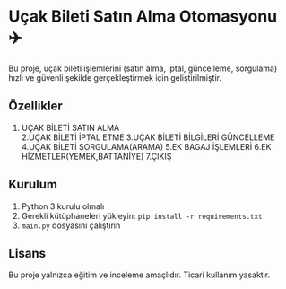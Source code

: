 # Uçak Bileti Satın Alma Otomasyonu ✈️

Bu proje, uçak bileti işlemlerini (satın alma, iptal, güncelleme, sorgulama) hızlı ve güvenli şekilde gerçekleştirmek için geliştirilmiştir.

## Özellikler
1. UÇAK BİLETİ SATIN ALMA  
2.UÇAK BİLETİ İPTAL ETME
3.UÇAK BİLETİ BİLGİLERİ GÜNCELLEME
4.UÇAK BİLETİ SORGULAMA(ARAMA)
5.EK BAGAJ İŞLEMLERİ
6.EK HİZMETLER(YEMEK,BATTANİYE)
7.ÇIKIŞ        

## Kurulum
1. Python 3 kurulu olmalı
2. Gerekli kütüphaneleri yükleyin: `pip install -r requirements.txt`
3. `main.py` dosyasını çalıştırın

## Lisans
Bu proje yalnızca eğitim ve inceleme amaçlıdır. Ticari kullanım yasaktır.
